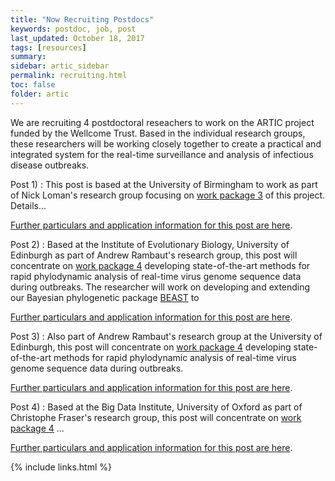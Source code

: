 ```yaml
---
title: "Now Recruiting Postdocs"
keywords: postdoc, job, post
last_updated: October 18, 2017
tags: [resources]
summary:
sidebar: artic_sidebar
permalink: recruiting.html
toc: false 
folder: artic
---
```

           
We are recruiting 4 postdoctoral reseachers to work on the ARTIC project funded by the Wellcome Trust. Based in the individual research groups, these researchers will be working closely together to create a practical and integrated system for the real-time surveillance and analysis of infectious disease outbreaks.
                     
Post 1) 
: This post is based at the University of Birmingham to work as part of Nick Loman's research group focusing on [work package 3](wp3_bioinformatics) of this project. Details... 

[Further particulars and application information for this post are here](url).

Post 2)
: Based at the Institute of Evolutionary Biology, University of Edinburgh as part of Andrew Rambaut's research group, this post will concentrate on [work package 4](wp4_phylogenetics) developing state-of-the-art methods for rapid phylodynamic analysis of real-time virus genome sequence data during outbreaks. The researcher will work on developing and extending our Bayesian phylogenetic package [BEAST](http://beast.community) to 
 
[Further particulars and application information for this post are here](url).
           
Post 3)
: Also part of Andrew Rambaut's research group at the University of Edinburgh, this post will concentrate on [work package 4](wp4_phylogenetics) developing state-of-the-art methods for rapid phylodynamic analysis of real-time virus genome sequence data during outbreaks.  
        
[Further particulars and application information for this post are here](url).
           
Post 4)
: Based at the Big Data Institute, University of Oxford as part of Christophe Fraser's research group, this post will concentrate on [work package 4](wp4_phylogenetics) ...  

[Further particulars and application information for this post are here](url).
           
{% include links.html %}
